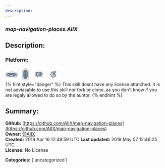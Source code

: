 ```yaml
---
description: 
---
```


### _map-navigation-places.AIIX_  
## Description:  
  
  
  
### Platform:  
 ![Mark I](../.gitbook/assets/mark-1-icon.png)  ![Mark II](../.gitbook/assets/mark-2-icon.png)  ![Picroft](../.gitbook/assets/picroft-icon.png)  ![plasmoid](../.gitbook/assets/kde.png)   
{% hint style="danger" %}
This skill dosnt have any license attatched. It is not adviasable to use this skill nor fork or clone, as you don't know if you are legaly allowed to do so by the auhtor.
{% endhint %}
  
## Summary:  
**Github:** [https://github.com/AIIX/map-navigation-places](https://github.com/AIIX/map-navigation-places)  
**Owner:** [@AIIX](https://github.com/AIIX)  
**Created:** 2019 Apr 16 12:49:59 UTC  **Last updated:** 2019 May 07 12:46:25 UTC  
**License:** No License  
  
**Categories:** [ uncategorized ]   
